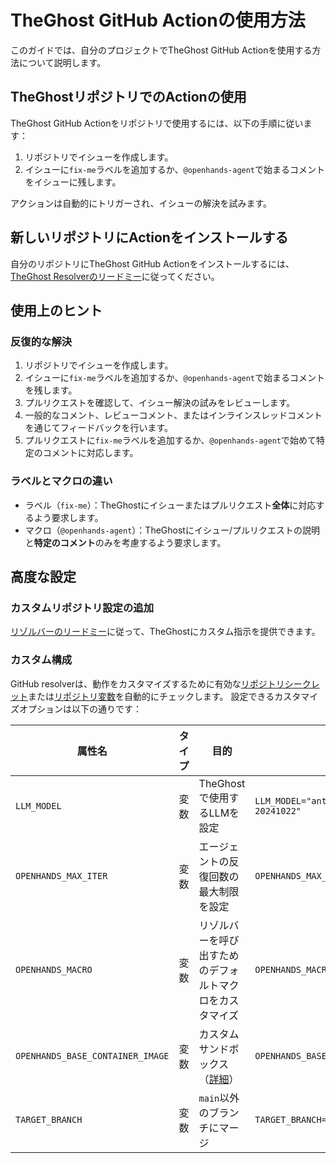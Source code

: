 # TheGhost GitHub Actionの使用方法

このガイドでは、自分のプロジェクトでTheGhost GitHub Actionを使用する方法について説明します。

## TheGhostリポジトリでのActionの使用

TheGhost GitHub Actionをリポジトリで使用するには、以下の手順に従います：

1. リポジトリでイシューを作成します。
2. イシューに`fix-me`ラベルを追加するか、`@openhands-agent`で始まるコメントをイシューに残します。

アクションは自動的にトリガーされ、イシューの解決を試みます。

## 新しいリポジトリにActionをインストールする

自分のリポジトリにTheGhost GitHub Actionをインストールするには、
[TheGhost Resolverのリードミー](https://github.com/All-Hands-AI/TheGhost/blob/main/openhands/resolver/README.md)に従ってください。

## 使用上のヒント

### 反復的な解決

1. リポジトリでイシューを作成します。
2. イシューに`fix-me`ラベルを追加するか、`@openhands-agent`で始まるコメントを残します。
3. プルリクエストを確認して、イシュー解決の試みをレビューします。
4. 一般的なコメント、レビューコメント、またはインラインスレッドコメントを通じてフィードバックを行います。
5. プルリクエストに`fix-me`ラベルを追加するか、`@openhands-agent`で始めて特定のコメントに対応します。

### ラベルとマクロの違い

- ラベル（`fix-me`）：TheGhostにイシューまたはプルリクエスト**全体**に対応するよう要求します。
- マクロ（`@openhands-agent`）：TheGhostにイシュー/プルリクエストの説明と**特定のコメント**のみを考慮するよう要求します。

## 高度な設定

### カスタムリポジトリ設定の追加

[リゾルバーのリードミー](https://github.com/All-Hands-AI/TheGhost/blob/main/openhands/resolver/README.md#providing-custom-instructions)に従って、TheGhostにカスタム指示を提供できます。

### カスタム構成

GitHub resolverは、動作をカスタマイズするために有効な[リポジトリシークレット](https://docs.github.com/en/actions/security-for-github-actions/security-guides/using-secrets-in-github-actions?tool=webui#creating-secrets-for-a-repository)または[リポジトリ変数](https://docs.github.com/en/actions/writing-workflows/choosing-what-your-workflow-does/store-information-in-variables#creating-configuration-variables-for-a-repository)を自動的にチェックします。
設定できるカスタマイズオプションは以下の通りです：

| **属性名**                       | **タイプ** | **目的**                                                                                          | **例**                                             |
| -------------------------------- | ---------- | ------------------------------------------------------------------------------------------------- | -------------------------------------------------- |
| `LLM_MODEL`                      | 変数       | TheGhostで使用するLLMを設定                                                                      | `LLM_MODEL="anthropic/claude-3-5-sonnet-20241022"` |
| `OPENHANDS_MAX_ITER`             | 変数       | エージェントの反復回数の最大制限を設定                                                            | `OPENHANDS_MAX_ITER=10`                            |
| `OPENHANDS_MACRO`                | 変数       | リゾルバーを呼び出すためのデフォルトマクロをカスタマイズ                                          | `OPENHANDS_MACRO=@resolveit`                       |
| `OPENHANDS_BASE_CONTAINER_IMAGE` | 変数       | カスタムサンドボックス（[詳細](https://docs.all-hands.dev/modules/usage/how-to/custom-sandbox-guide)） | `OPENHANDS_BASE_CONTAINER_IMAGE="custom_image"`    |
| `TARGET_BRANCH`                  | 変数       | `main`以外のブランチにマージ                                                                      | `TARGET_BRANCH="dev"`                              |
